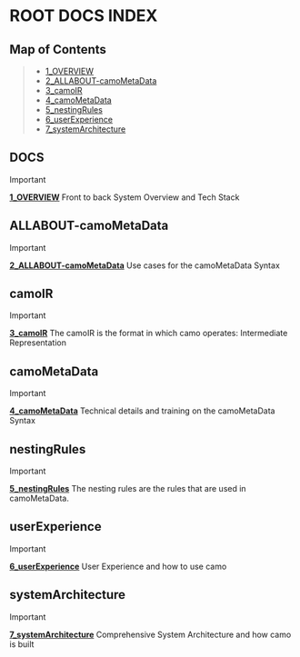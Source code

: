 # ROOT DOCS INDEX

## Map of Contents

> - [1_OVERVIEW](./1_OVERVIEW.md)
> - [2_ALLABOUT-camoMetaData](./2_ALLABOUT-camoMetaData.md)
> - [3_camoIR](./3_camoIR.md)
> - [4_camoMetaData](./4_camoMetaData.md)
> - [5_nestingRules](./5_nestingRules.md)
> - [6_userExperience](./6_userExperience.md)
> - [7_systemArchitecture](./7_systemArchitecture.md)

## DOCS

> [!IMPORTANT]
> **[1_OVERVIEW](./Docs/1_OVERVIEW.md)**
> Front to back System Overview and Tech Stack

## ALLABOUT-camoMetaData

> [!IMPORTANT]
> **[2_ALLABOUT-camoMetaData](./Docs/2_ALLABOUT-camoMetaData.md)**
> Use cases for the camoMetaData Syntax

## camoIR

> [!IMPORTANT]
> **[3_camoIR](./Docs/3_camoIR.md)**
> The camoIR is the format in which camo operates: Intermediate Representation

## camoMetaData

> [!IMPORTANT]
> **[4_camoMetaData](./Docs/4_camoMetaData.md)**
> Technical details and training on the camoMetaData Syntax

## nestingRules

> [!IMPORTANT]
> **[5_nestingRules](./Docs/5_nestingRules.md)**
> The nesting rules are the rules that are used in camoMetaData.

## userExperience

> [!IMPORTANT]
> **[6_userExperience](./Docs/6_userExperience.md)**
> User Experience and how to use camo

## systemArchitecture

> [!IMPORTANT]
> **[7_systemArchitecture](./Docs/7_systemArchitecture.md)**
> Comprehensive System Architecture and how camo is built
